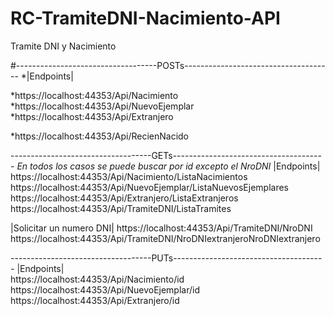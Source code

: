 # RC-TramiteDNI-Nacimiento-API
Tramite DNI y Nacimiento

#-----------------------------------POSTs-------------------------------------
*|Endpoints|

*https://localhost:44353/Api/Nacimiento					
*https://localhost:44353/Api/NuevoEjemplar				
*https://localhost:44353/Api/Extranjero	

*https://localhost:44353/Api/RecienNacido

-----------------------------------GETs--------------------------------------
	*En todos los casos se puede buscar por id excepto el NroDNI*
|Endpoints|				
https://localhost:44353/Api/Nacimiento/ListaNacimientos 		
https://localhost:44353/Api/NuevoEjemplar/ListaNuevosEjemplares		
https://localhost:44353/Api/Extranjero/ListaExtranjeros			
https://localhost:44353/Api/TramiteDNI/ListaTramites 		

|Solicitar un numero DNI|
https://localhost:44353/Api/TramiteDNI/NroDNI 	
https://localhost:44353/Api/TramiteDNI/NroDNIextranjeroNroDNIextranjero  

-----------------------------------PUTs--------------------------------------
|Endpoints|					
https://localhost:44353/Api/Nacimiento/id			
https://localhost:44353/Api/NuevoEjemplar/id		
https://localhost:44353/Api/Extranjero/id				
